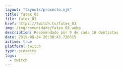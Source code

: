 ```yaml
---
layout: "layouts/proxecto.njk"
title: fatex_03
file: fatex_03
href: https://twitch.tv/fatex_03
img: /img/comunidade/fatex_03.webp
description: Recomendado por 9 de cada 10 dentistas
date: 2019-09-24 20:30:43.720315
active: true
platform: twitch
type: proxecto
tags:
  - twitch
---
```

